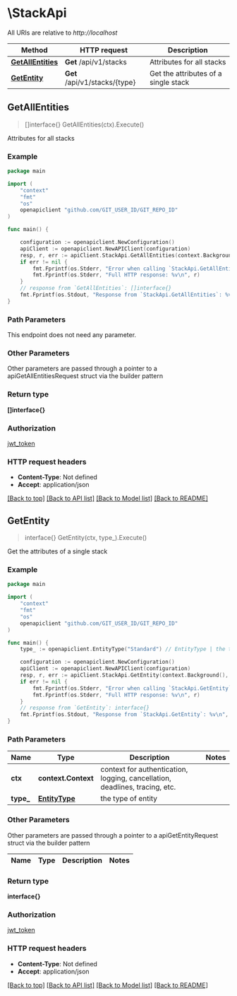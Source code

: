 # \StackApi

All URIs are relative to *http://localhost*

Method | HTTP request | Description
------------- | ------------- | -------------
[**GetAllEntities**](StackApi.md#GetAllEntities) | **Get** /api/v1/stacks | Attributes for all stacks
[**GetEntity**](StackApi.md#GetEntity) | **Get** /api/v1/stacks/{type} | Get the attributes of a single stack



## GetAllEntities

> []interface{} GetAllEntities(ctx).Execute()

Attributes for all stacks



### Example

```go
package main

import (
    "context"
    "fmt"
    "os"
    openapiclient "github.com/GIT_USER_ID/GIT_REPO_ID"
)

func main() {

    configuration := openapiclient.NewConfiguration()
    apiClient := openapiclient.NewAPIClient(configuration)
    resp, r, err := apiClient.StackApi.GetAllEntities(context.Background()).Execute()
    if err != nil {
        fmt.Fprintf(os.Stderr, "Error when calling `StackApi.GetAllEntities``: %v\n", err)
        fmt.Fprintf(os.Stderr, "Full HTTP response: %v\n", r)
    }
    // response from `GetAllEntities`: []interface{}
    fmt.Fprintf(os.Stdout, "Response from `StackApi.GetAllEntities`: %v\n", resp)
}
```

### Path Parameters

This endpoint does not need any parameter.

### Other Parameters

Other parameters are passed through a pointer to a apiGetAllEntitiesRequest struct via the builder pattern


### Return type

**[]interface{}**

### Authorization

[jwt_token](../README.md#jwt_token)

### HTTP request headers

- **Content-Type**: Not defined
- **Accept**: application/json

[[Back to top]](#) [[Back to API list]](../README.md#documentation-for-api-endpoints)
[[Back to Model list]](../README.md#documentation-for-models)
[[Back to README]](../README.md)


## GetEntity

> interface{} GetEntity(ctx, type_).Execute()

Get the attributes of a single stack



### Example

```go
package main

import (
    "context"
    "fmt"
    "os"
    openapiclient "github.com/GIT_USER_ID/GIT_REPO_ID"
)

func main() {
    type_ := openapiclient.EntityType("Standard") // EntityType | the type of entity

    configuration := openapiclient.NewConfiguration()
    apiClient := openapiclient.NewAPIClient(configuration)
    resp, r, err := apiClient.StackApi.GetEntity(context.Background(), type_).Execute()
    if err != nil {
        fmt.Fprintf(os.Stderr, "Error when calling `StackApi.GetEntity``: %v\n", err)
        fmt.Fprintf(os.Stderr, "Full HTTP response: %v\n", r)
    }
    // response from `GetEntity`: interface{}
    fmt.Fprintf(os.Stdout, "Response from `StackApi.GetEntity`: %v\n", resp)
}
```

### Path Parameters


Name | Type | Description  | Notes
------------- | ------------- | ------------- | -------------
**ctx** | **context.Context** | context for authentication, logging, cancellation, deadlines, tracing, etc.
**type_** | [**EntityType**](.md) | the type of entity | 

### Other Parameters

Other parameters are passed through a pointer to a apiGetEntityRequest struct via the builder pattern


Name | Type | Description  | Notes
------------- | ------------- | ------------- | -------------


### Return type

**interface{}**

### Authorization

[jwt_token](../README.md#jwt_token)

### HTTP request headers

- **Content-Type**: Not defined
- **Accept**: application/json

[[Back to top]](#) [[Back to API list]](../README.md#documentation-for-api-endpoints)
[[Back to Model list]](../README.md#documentation-for-models)
[[Back to README]](../README.md)

